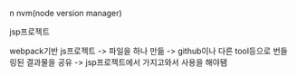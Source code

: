 

n
nvm(node version manager)


jsp프로젝트 

webpack기반 js프로젝트 -> 파일을 하나 만듦 -> github이나 다른 tool등으로 번들링된 결과물을 공유 -> jsp프로젝트에서 가지고와서 사용을 해야됌

